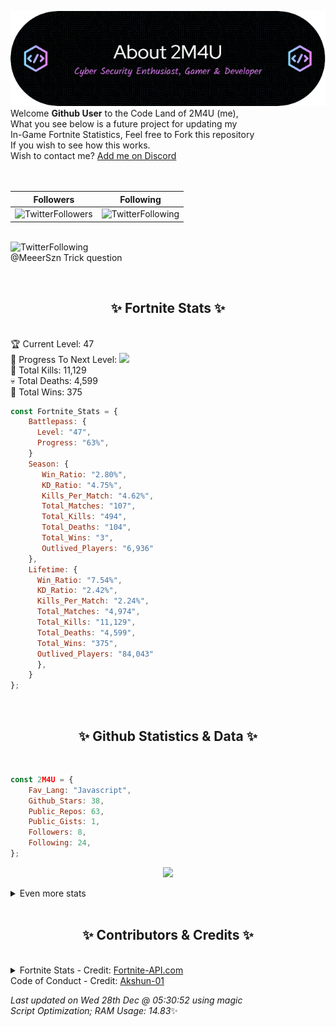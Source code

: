 
  ![Header](./src/github-banner.png)
  <br>
  Welcome **Github User** to the Code Land of 2M4U (me),<br>
  What you see below is a future project for updating my<br>
  In-Game Fortnite Statistics, Feel free to Fork this repository<br>
  If you wish to see how this works.
  <br>
  Wish to contact me? [Add me on Discord](https://tinyurl.com/addmeondiscord)
  <br><br>
  <br>
  
  | Followers  | Following |
  | ---------- |:---------:|
  | ![TwitterFollowers](https://img.shields.io/badge/Twitter%20Followers-91-blue)  | ![TwitterFollowing](https://img.shields.io/badge/Twitter%20Following-293-blue)  |


  <br>![TwitterFollowing](https://img.shields.io/badge/Latest%20Tweet--blue)<br>
  @MeeerSzn Trick question
   
  <br><h2 align="center"> ✨ Fortnite Stats ✨</h2><br>
  🏆 Current Level: 47<br>
  🎉 Progress To Next Level: ![](https://geps.dev/progress/63)<br>
  🎯 Total Kills: 11,129<br>
  💀 Total Deaths: 4,599<br>
  👑 Total Wins: 375<br>

```js
const Fortnite_Stats = {
    Battlepass: {
      Level: "47",
      Progress: "63%",    
    }
    Season: { 
       Win_Ratio: "2.80%",
       KD_Ratio: "4.75%",
       Kills_Per_Match: "4.62%",
       Total_Matches: "107",
       Total_Kills: "494",
       Total_Deaths: "104",
       Total_Wins: "3",
       Outlived_Players: "6,936"
    },
    Lifetime: {
      Win_Ratio: "7.54%",
      KD_Ratio: "2.42%",
      Kills_Per_Match: "2.24%",
      Total_Matches: "4,974",
      Total_Kills: "11,129",
      Total_Deaths: "4,599",
      Total_Wins: "375",
      Outlived_Players: "84,043"
      },
    }
}; 
```


<br><h2 align="center"> ✨ Github Statistics & Data ✨</h2><br>

```js
const 2M4U = {
    Fav_Lang: "Javascript",
    Github_Stars: 38,
    Public_Repos: 63,
    Public_Gists: 1,
    Followers: 8,
    Following: 24,
}; 
```

<p align="center">
<img src="https://github-readme-streak-stats.herokuapp.com/?user=2M4U&theme=tokyonight">
</p>
<details>
  <summary>
      Even more stats
  </summary>
  <p align="center">
    <img src="https://github-profile-trophy.vercel.app/?username=2M4U&theme=dracula">
    <img src="https://github-readme-stats.vercel.app/api?username=2M4U&theme=tokyonight&count_private=true&show_icons=true&include_all_commits=true">
  </p>
</details>
<br><h2 align="center"> ✨ Contributors & Credits ✨</h2><br>
<details>
  <summary>
      Fortnite Stats - Credit: <a href="https://fortnite-api.com/?utm_source=github.com/2M4U/2M4U">Fortnite-API.com</a><br>
      Code of Conduct - Credit: <a href="https://github.com/Akshun-01">Akshun-01</a>
  </summary>
</details>

<!-- Last updated on Wed Dec 28 2022 05:30:52 GMT+0000 (Coordinated Universal Time) ;-;-->
<i>Last updated on  Wed 28th Dec @ 05:30:52 using magic<br>
Script Optimization; RAM Usage: 14.83</i>✨